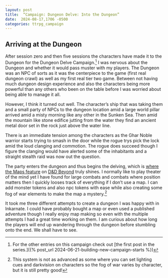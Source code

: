 ```yaml
---
layout: post
title:  “Campaign: Dungeon Delve: Into the Dungeon”
date:  2024-08-17,1706 -0500
categories: ttrpg_campaign 
---
```

## Arriving at the Dungeon

After session zero and then five sessions the characters have made it to the Dungeon for the Dungeon Delve Campaign.[^1] I was nervous about the Dungeon and whether it would pass muster with my players.  The Dungeon was an NPC of sorts as it was the centerpiece to the game (first real dungeon crawl) as well as my first real tier two game. Between not having much dungeon design experience and also the characters being more powerful than any others who been on the table before I was worried about being able to manage it all.

However, I think it turned out well. The character’s ship that was taking them and a small party of NPCs to the dungeon location amid a large world pillar arrived amid a misty morning like any other in the Sunken Sea. Then amid the mountain like stone edifice jutting from the water they find an ancient metal door set in the rock just above the water line.

There is an immediate tension among the characters as the Ghar Noble warrior starts trying to smash in the door while the rogue trys pick the lock amid the loud clanging and commotion. The rogue does succeed though I figure the clanging would have alerted some of the inhabitants and a straight stealth raid was now out the question.

The party enters the dungeon and thus begins the delving, which is [where the Maps feature](https://www.dndbeyond.com/games) on [D&D Beyond](https://marketplace.dndbeyond.com/) truly shines. I normally like to play theater of the mind yet I have found for large combats and combats where position matters then I quickly looses track of everything if I don’t use a map. I can add monster tokens and also npc tokens with ease while also creating some fog of war elements to make the map a mystery.[^2]

It took me three different attempts to create a dungeon I was happy with in Inkarnate. I could have probably bought a map or even used a published adventure though I really enjoy map making so even with the multiple attempts I had a great time working on them. I am curious about how long the players will end up wandering through the dungeon before stumbling onto the end. We shall have to see.



[^1]: For the other entries on this campaign check out [the first post in the series.]({% post_url  2024-06-21-building-new-campaign-starts %})


[^2]: This system is not as advanced as some where you can set lighting cues and darkvision on characters so the fog of war varies by character, but it is still pretty good!